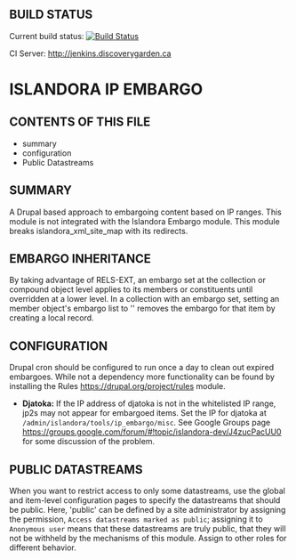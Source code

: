 BUILD STATUS
------------
Current build status:
[![Build Status](https://travis-ci.org/Islandora/islandora_ip_embargo.png?branch=7.x)](https://travis-ci.org/Islandora/islandora_ip_embargo)

CI Server:
http://jenkins.discoverygarden.ca

ISLANDORA IP EMBARGO
==================

CONTENTS OF THIS FILE
---------------------

 * summary
 * configuration
 * Public Datastreams

SUMMARY
-------

A Drupal based approach to embargoing content based on IP ranges.
This module is not integrated with the Islandora Embargo module.
This module breaks islandora_xml_site_map with its redirects.

EMBARGO INHERITANCE
-------------------

By taking advantage of RELS-EXT, an embargo set at the collection or compound 
object level applies to its members or constituents until overridden at a lower
level. In a collection with an embargo set, setting an member object's embargo 
list to '' removes the embargo for that item by creating a local record.

CONFIGURATION
-------------

Drupal cron should be configured to run once a day to clean out expired
embargoes.  While not a dependency more functionality can be found by
installing the Rules https://drupal.org/project/rules module.

 * __Djatoka:__
If the IP address of djatoka is not in the whitelisted IP range, jp2s may not 
appear for embargoed items. Set the IP for djatoka at 
`/admin/islandora/tools/ip_embargo/misc`. See Google Groups page 
https://groups.google.com/forum/#!topic/islandora-dev/J4zucPacUU0 for 
some discussion of the problem.

PUBLIC DATASTREAMS
------------------

When you want to restrict access to only some datastreams, use the global and 
item-level configuration pages to specify the datastreams that should be public.
Here, 'public' can be defined by a site administrator by assigning the permission,
`Access datastreams marked as public`; assigning it to `Anonymous user` means that
these datastreams are truly public, that they will not be withheld by the 
mechanisms of this module. Assign to other roles for different behavior.
